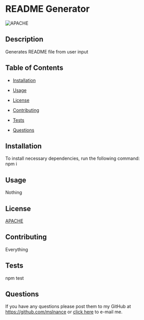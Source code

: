 # README Generator
  
  ![APACHE](https://img.shields.io/badge/license-Apache-blue "APACHE")
  
  ## Description
  
  Generates README file from user input

  ## Table of Contents

  * [Installation](#installation)

  * [Usage](#usage)

  * [License](#license)

  * [Contributing](#contributing)

  * [Tests](#tests)

  * [Questions](#questions)

  ## Installation
  To install necessary dependencies, run the following command:  
  npm i

  ## Usage
  Nothing

  ## License
  [APACHE](https://choosealicense.com/licenses/)

  ## Contributing
  Everything

  ## Tests
  npm test

  ## Questions
  If you have any questions please post them to my GitHub at https://github.com/mslnance or [click here](mailto:lnance6@gmail.com?subject=GitHub%20Question) to e-mail me.


